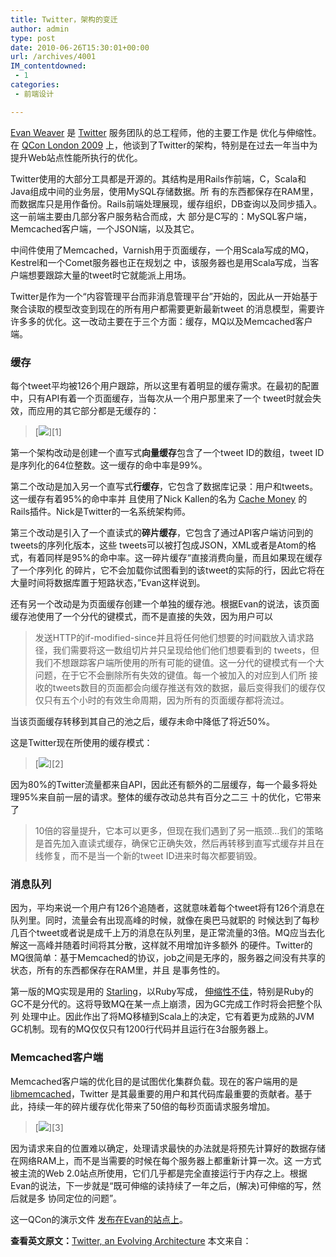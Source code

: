 ```yaml
---
title: Twitter，架构的变迁
author: admin
type: post
date: 2010-06-26T15:30:01+00:00
url: /archives/4001
IM_contentdowned:
 - 1
categories:
 - 前端设计

---
```

[Evan Weaver](http://blog.evanweaver.com/about/) 是 [Twitter](http://www.kuqin.com/shuoit/Twitter/) 服务团队的总工程师，他的主要工作是 优化与伸缩性。在 [QCon London 2009](http://qconlondon.com/) 上，他谈到了Twitter的架构，特别是在过去一年当中为提升Web站点性能所执行的优化。

Twitter使用的大部分工具都是开源的。其结构是用Rails作前端，C，Scala和Java组成中间的业务层，使用MySQL存储数据。所 有的东西都保存在RAM里，而数据库只是用作备份。Rails前端处理展现，缓存组织，DB查询以及同步插入。这一前端主要由几部分客户服务粘合而成，大 部分是C写的：MySQL客户端，Memcached客户端，一个JSON端，以及其它。

中间件使用了Memcached，Varnish用于页面缓存，一个用Scala写成的MQ，Kestrel和一个Comet服务器也正在规划之 中，该服务器也是用Scala写成，当客户端想要跟踪大量的tweet时它就能派上用场。

Twitter是作为一个“内容管理平台而非消息管理平台”开始的，因此从一开始基于聚合读取的模型改变到现在的所有用户都需要更新最新tweet 的消息模型，需要许许多多的优化。这一改动主要在于三个方面：缓存，MQ以及Memcached客户端。

### 缓存

每个tweet平均被126个用户跟踪，所以这里有着明显的缓存需求。在最初的配置中，只有API有着一个页面缓存，当每次从一个用户那里来了一个 tweet时就会失效，而应用的其它部分都是无缓存的：

> [![](https://blogstatic.haohtml.com//uploads/2023/09/Twitter_1.png)][1]

第一个架构改动是创建一个直写式**向量缓存**包含了一个tweet ID的数组，tweet ID是序列化的64位整数。这一缓存的命中率是99%。

第二个改动是加入另一个直写式**行缓存**，它包含了数据库记录：用户和tweets。这一缓存有着95%的命中率并 且使用了Nick Kallen的名为 [Cache Money](http://github.com/nkallen/cache-money/tree/master) 的Rails插件。Nick是Twitter的一名系统架构师。

第三个改动是引入了一个直读式的**碎片缓存**，它包含了通过API客户端访问到的tweets的序列化版本，这些 tweets可以被打包成JSON，XML或者是Atom的格式，有着同样是95%的命中率。这一碎片缓存“直接消费向量，而且如果现在缓存了一个序列化 的碎片，它不会加载你试图看到的该tweet的实际的行，因此它将在大量时间将数据库置于短路状态，”Evan这样说到。

还有另一个改动是为页面缓存创建一个单独的缓存池。根据Evan的说法，该页面缓存池使用了一个分代的键模式，而不是直接的失效，因为用户可以

> 发送HTTP的if-modified-since并且将任何他们想要的时间戳放入请求路径，我们需要将这一数组切片并只呈现给他们他们想要看到的 tweets，但我们不想跟踪客户端所使用的所有可能的键值。这一分代的键模式有一个大问题，在于它不会删除所有失效的键值。每一个被加入的对应到人们所 接收的tweets数目的页面都会向缓存推送有效的数据，最后变得我们的缓存仅仅只有五个小时的有效生命周期，因为所有的页面缓存都将流过。

当该页面缓存转移到其自己的池之后，缓存未命中降低了将近50%。

这是Twitter现在所使用的缓存模式：

> [![](https://blogstatic.haohtml.com//uploads/2023/09/Twitter_2.png)][2]

因为80%的Twitter流量都来自API，因此还有额外的二层缓存，每一个最多将处理95%来自前一层的请求。整体的缓存改动总共有百分之二三 十的优化，它带来了

> 10倍的容量提升，它本可以更多，但现在我们遇到了另一瓶颈…我们的策略是首先加入直读式缓存，确保它正确失效，然后再转移到直写式缓存并且在 线修复，而不是当一个新的tweet ID进来时每次都要销毁。

### 消息队列

因为，平均来说一个用户有126个追随者，这就意味着每个tweet将有126个消息在队列里。同时，流量会有出现高峰的时候，就像在奥巴马就职的 时候达到了每秒几百个tweet或者说是成千上万的消息在队列里，是正常流量的3倍。MQ应当去化解这一高峰并随着时间将其分散，这样就不用增加许多额外 的硬件。Twitter的MQ很简单：基于Memcached的协议，job之间是无序的，服务器之间没有共享的状态，所有的东西都保存在RAM里，并且 是事务性的。

第一版的MQ实现是用的 [Starling](http://rubyforge.org/projects/starling/)，以Ruby写成， [伸缩性不佳](http://blog.evanweaver.com/articles/2009/04/09/ruby-gc-tuning/)，特别是Ruby的GC不是分代的。这将导致MQ在某一点上崩溃，因为GC完成工作时将会把整个队列 处理中止。因此作出了将MQ移植到Scala上的决定，它有着更为成熟的JVM GC机制。现有的MQ仅仅只有1200行代码并且运行在3台服务器上。

### Memcached客户端

Memcached客户端的优化目的是试图优化集群负载。现在的客户端用的是 [libmemcached](http://freshmeat.net/projects/libmemcached)，Twitter 是其最重要的用户和其代码库最重要的贡献者。基于此，持续一年的碎片缓存优化带来了50倍的每秒页面请求服务增加。

> [![](https://blogstatic.haohtml.com//uploads/2023/09/Twitter_3.png)][3]

因为请求来自的位置难以确定，处理请求最快的办法就是将预先计算好的数据存储在网络RAM上，而不是当需要的时候在每个服务器上都重新计算一次。这 一方式被主流的Web 2.0站点所使用，它们几乎都是完全直接运行于内存之上。根据Evan的说法，下一步就是“既可伸缩的读持续了一年之后，(解决)可伸缩的写，然后就是多 协同定位的问题”。

这一QCon的演示文件 [发布在Evan的站点上](http://blog.evanweaver.com/articles/2009/03/13/qcon-presentation/)。

**查看英文原文：**[Twitter, an Evolving Architecture][4]
本文来自：

[4]: http://www.infoq.com/news/2009/06/Twitter-Architecture